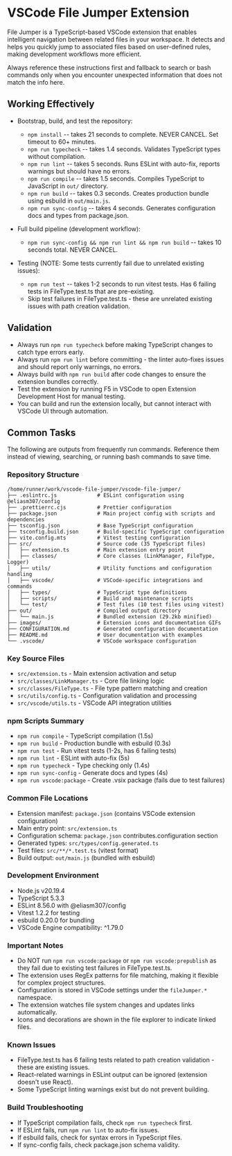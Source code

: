 # VSCode File Jumper Extension
File Jumper is a TypeScript-based VSCode extension that enables intelligent navigation between related files in your workspace. It detects and helps you quickly jump to associated files based on user-defined rules, making development workflows more efficient.

Always reference these instructions first and fallback to search or bash commands only when you encounter unexpected information that does not match the info here.

## Working Effectively
- Bootstrap, build, and test the repository:
  - `npm install` -- takes 21 seconds to complete. NEVER CANCEL. Set timeout to 60+ minutes.
  - `npm run typecheck` -- takes 1.4 seconds. Validates TypeScript types without compilation.
  - `npm run lint` -- takes 5 seconds. Runs ESLint with auto-fix, reports warnings but should have no errors.
  - `npm run compile` -- takes 1.5 seconds. Compiles TypeScript to JavaScript in `out/` directory.
  - `npm run build` -- takes 0.3 seconds. Creates production bundle using esbuild in `out/main.js`.
  - `npm run sync-config` -- takes 4 seconds. Generates configuration docs and types from package.json.

- Full build pipeline (development workflow):
  - `npm run sync-config && npm run lint && npm run build` -- takes 10 seconds total. NEVER CANCEL.
  
- Testing (NOTE: Some tests currently fail due to unrelated existing issues):
  - `npm run test` -- takes 1-2 seconds to run vitest tests. Has 6 failing tests in FileType.test.ts that are pre-existing.
  - Skip test failures in FileType.test.ts - these are unrelated existing issues with path creation validation.

## Validation
- Always run `npm run typecheck` before making TypeScript changes to catch type errors early.
- Always run `npm run lint` before committing - the linter auto-fixes issues and should report only warnings, no errors.
- Always build with `npm run build` after code changes to ensure the extension bundles correctly.
- Test the extension by running F5 in VSCode to open Extension Development Host for manual testing.
- You can build and run the extension locally, but cannot interact with VSCode UI through automation.

## Common Tasks
The following are outputs from frequently run commands. Reference them instead of viewing, searching, or running bash commands to save time.

### Repository Structure
```
/home/runner/work/vscode-file-jumper/vscode-file-jumper/
├── .eslintrc.js             # ESLint configuration using @eliasm307/config
├── .prettierrc.cjs          # Prettier configuration
├── package.json             # Main project config with scripts and dependencies
├── tsconfig.json            # Base TypeScript configuration
├── tsconfig.build.json      # Build-specific TypeScript configuration
├── vite.config.mts          # Vitest testing configuration
├── src/                     # Source code (35 TypeScript files)
│   ├── extension.ts         # Main extension entry point
│   ├── classes/             # Core classes (LinkManager, FileType, Logger)
│   ├── utils/               # Utility functions and configuration handling
│   ├── vscode/              # VSCode-specific integrations and commands
│   ├── types/               # TypeScript type definitions
│   ├── scripts/             # Build and maintenance scripts
│   └── test/                # Test files (10 test files using vitest)
├── out/                     # Compiled output directory
│   └── main.js              # Bundled extension (29.2kb minified)
├── images/                  # Extension icons and documentation GIFs
├── CONFIGURATION.md         # Generated configuration documentation
├── README.md                # User documentation with examples
└── .vscode/                 # VSCode workspace configuration
```

### Key Source Files
- `src/extension.ts` - Main extension activation and setup
- `src/classes/LinkManager.ts` - Core file linking logic
- `src/classes/FileType.ts` - File type pattern matching and creation
- `src/utils/config.ts` - Configuration validation and processing
- `src/vscode/utils.ts` - VSCode API integration utilities

### npm Scripts Summary
- `npm run compile` - TypeScript compilation (1.5s)
- `npm run build` - Production bundle with esbuild (0.3s)
- `npm run test` - Run vitest tests (1-2s, has 6 failing tests)
- `npm run lint` - ESLint with auto-fix (5s)
- `npm run typecheck` - Type checking only (1.4s)
- `npm run sync-config` - Generate docs and types (4s)
- `npm run vscode:package` - Create .vsix package (fails due to test failures)

### Common File Locations
- Extension manifest: `package.json` (contains VSCode extension configuration)
- Main entry point: `src/extension.ts`
- Configuration schema: `package.json` contributes.configuration section
- Generated types: `src/types/config.generated.ts`
- Test files: `src/**/*.test.ts` (vitest format)
- Build output: `out/main.js` (bundled with esbuild)

### Development Environment
- Node.js v20.19.4
- TypeScript 5.3.3
- ESLint 8.56.0 with @eliasm307/config
- Vitest 1.2.2 for testing
- esbuild 0.20.0 for bundling
- VSCode Engine compatibility: ^1.79.0

### Important Notes
- Do NOT run `npm run vscode:package` or `npm run vscode:prepublish` as they fail due to existing test failures in FileType.test.ts.
- The extension uses RegEx patterns for file matching, making it flexible for complex project structures.
- Configuration is stored in VSCode settings under the `fileJumper.*` namespace.
- The extension watches file system changes and updates links automatically.
- Icons and decorations are shown in the file explorer to indicate linked files.

### Known Issues
- FileType.test.ts has 6 failing tests related to path creation validation - these are existing issues.
- React-related warnings in ESLint output can be ignored (extension doesn't use React).
- Some TypeScript linting warnings exist but do not prevent building.

### Build Troubleshooting
- If TypeScript compilation fails, check `npm run typecheck` first.
- If ESLint fails, run `npm run lint` to auto-fix issues.
- If esbuild fails, check for syntax errors in TypeScript files.
- If sync-config fails, check package.json schema validity.